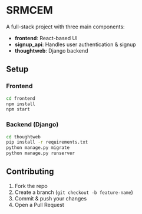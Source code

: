 # SRMCEM

A full-stack project with three main components:
- **frontend**: React-based UI
- **signup_api**: Handles user authentication & signup
- **thoughtweb**: Django backend

## Setup

### Frontend
```bash
cd frontend
npm install
npm start
```

### Backend (Django)
```bash
cd thoughtweb
pip install -r requirements.txt
python manage.py migrate
python manage.py runserver
```

## Contributing
1. Fork the repo
2. Create a branch (`git checkout -b feature-name`)
3. Commit & push your changes
4. Open a Pull Request

